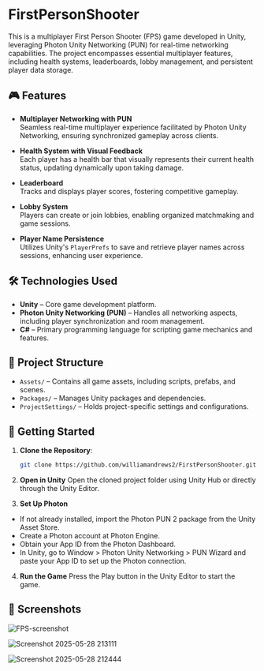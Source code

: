 # FirstPersonShooter

This is a multiplayer First Person Shooter (FPS) game developed in Unity, leveraging Photon Unity Networking (PUN) for real-time networking capabilities. The project encompasses essential multiplayer features, including health systems, leaderboards, lobby management, and persistent player data storage.

## 🎮 Features

- **Multiplayer Networking with PUN**  
  Seamless real-time multiplayer experience facilitated by Photon Unity Networking, ensuring synchronized gameplay across clients.

- **Health System with Visual Feedback**  
  Each player has a health bar that visually represents their current health status, updating dynamically upon taking damage.

- **Leaderboard**  
  Tracks and displays player scores, fostering competitive gameplay.

- **Lobby System**  
  Players can create or join lobbies, enabling organized matchmaking and game sessions.

- **Player Name Persistence**  
  Utilizes Unity's `PlayerPrefs` to save and retrieve player names across sessions, enhancing user experience.

## 🛠️ Technologies Used

- **Unity** – Core game development platform.
- **Photon Unity Networking (PUN)** – Handles all networking aspects, including player synchronization and room management.
- **C#** – Primary programming language for scripting game mechanics and features.

## 📂 Project Structure

- `Assets/` – Contains all game assets, including scripts, prefabs, and scenes.
- `Packages/` – Manages Unity packages and dependencies.
- `ProjectSettings/` – Holds project-specific settings and configurations.

## 🚀 Getting Started

1. **Clone the Repository**:
   ```bash
   git clone https://github.com/williamandrews2/FirstPersonShooter.git
    ```

2. **Open in Unity**
Open the cloned project folder using Unity Hub or directly through the Unity Editor.

3. **Set Up Photon**
- If not already installed, import the Photon PUN 2 package from the Unity Asset Store.
- Create a Photon account at Photon Engine.
- Obtain your App ID from the Photon Dashboard.
- In Unity, go to Window > Photon Unity Networking > PUN Wizard and paste your App ID to set up the Photon connection.

4. **Run the Game**
Press the Play button in the Unity Editor to start the game.

## 📸 Screenshots
![FPS-screenshot](https://github.com/user-attachments/assets/24f011aa-0d08-4d3e-92aa-373b938dd063)

![Screenshot 2025-05-28 213111](https://github.com/user-attachments/assets/9de6db8a-efd0-4941-b8d9-7ffa5d084408)

![Screenshot 2025-05-28 212444](https://github.com/user-attachments/assets/3cfc4317-a2d3-42d0-ba8e-be8806422565)


